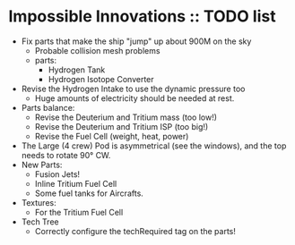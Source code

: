 # Impossible Innovations :: TODO list

* Fix parts that make the ship "jump" up about 900M on the sky
	+ Probable collision mesh problems
	+ parts:
		- Hydrogen Tank
		- Hydrogen Isotope Converter
* Revise the Hydrogen Intake to use the dynamic pressure too
	+ Huge amounts of electricity should be needed at rest.
* Parts balance:
	+ Revise the Deuterium and Tritium mass (too low!)
	+ Revise the Deuterium and Tritium ISP (too big!)
	+ Revise the Fuel Cell (weight, heat, power)
* The Large (4 crew) Pod is asymmetrical (see the windows), and the top needs to rotate 90° CW.
* New Parts:
	+ Fusion Jets!
	+ Inline Tritium Fuel Cell 
	+ Some fuel tanks for Aircrafts.
* Textures:
	+ For the Tritium Fuel Cell
* Tech Tree
	+ Correctly configure the techRequired tag on the parts! 
